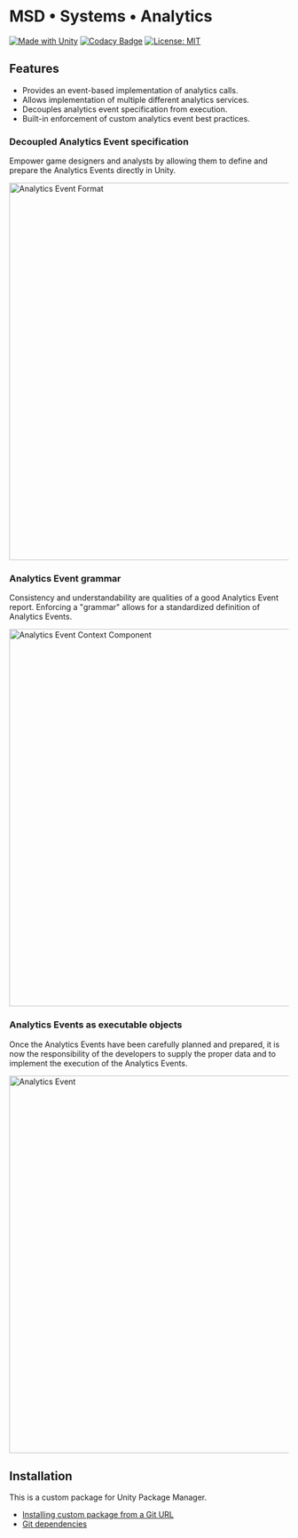 # MSD • Systems • Analytics

[![Made with Unity](https://img.shields.io/badge/Made%20with-Unity-57b9d3.svg?style=flat&logo=unity)](https://unity3d.com)
[![Codacy Badge](https://app.codacy.com/project/badge/Grade/0e1d7a702a6845199f51c054d482d085)](https://www.codacy.com/gh/marcisd/com.marcisd.systems.analytics/dashboard?utm_source=github.com&amp;utm_medium=referral&amp;utm_content=marcisd/com.marcisd.systems.analytics&amp;utm_campaign=Badge_Grade)
[![License: MIT](https://img.shields.io/badge/License-MIT-yellow.svg)](https://opensource.org/licenses/MIT)

## Features

* Provides an event-based implementation of analytics calls.
* Allows implementation of multiple different analytics services.
* Decouples analytics event specification from execution.
* Built-in enforcement of custom analytics event best practices.

### Decoupled Analytics Event specification

Empower game designers and analysts by allowing them to define and prepare the Analytics Events directly in Unity.

<img width="680" alt="Analytics Event Format" src="https://user-images.githubusercontent.com/71591258/126889470-56f289ab-ca43-4d18-b0c7-62fde2f8a246.png">

### Analytics Event grammar

Consistency and understandability are qualities of a good Analytics Event report. Enforcing a "grammar" allows for a standardized definition of Analytics Events.

<img width="680" alt="Analytics Event Context Component" src="https://user-images.githubusercontent.com/71591258/126889635-49154d07-391b-426c-bec2-a04426dbbee1.png">

### Analytics Events as executable objects

Once the Analytics Events have been carefully planned and prepared, it is now the responsibility of the developers to supply the proper data and to implement the execution of the Analytics Events.

<img width="680" alt="Analytics Event" src="https://user-images.githubusercontent.com/71591258/126889352-825d512d-caab-4e8a-96fd-7086da8d75c4.png">


## Installation

This is a custom package for Unity Package Manager.

* [Installing custom package from a Git URL](https://docs.unity3d.com/Manual/upm-ui-giturl.html)
* [Git dependencies](https://docs.unity3d.com/Manual/upm-git.html)
